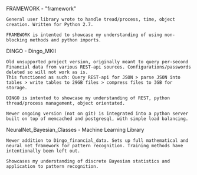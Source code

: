 FRAMEWORK - "framework"

	General user library wrote to handle tread/process, time, object creation. Written for Python 2.7.
	
	FRAMEWORK is intented to showcase my understanding of using non-blocking methods and python imports.

DINGO - Dingo_MKII

	Old unsupported project version, originally meant to query per-second Financial data from various REST-api sources. Configurations/passwords deleted so will not work as is.
	This functioned as such: Query REST-api for JSON > parse JSON into tables > write tables to 29GB files > compress files to 3GB for storage. 
	
	DINGO is intented to showcase my understanding of REST, python thread/process management, object orientated.
	
	Newer ongoing version (not on git) is integrated into a python server built on top of memcached and postgresql, with simple load balancing.
	
NeuralNet_Bayesian_Classes - Machine Learning Library
	
	Newer addition to Dingo_financial_data. Sets up full mathematical and neural net framework for pattern recognition. Training methods have intentionally been left out.
	
	Showcases my understanding of discrete Bayesian statistics and application to pattern recognition.